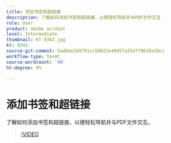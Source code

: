 ```yaml
---
title: 添加书签和超链接
description: 了解如何添加书签和超链接，以便轻松导航并与PDF文件交互
role: User
product: adobe acrobat
level: Intermediate
thumbnail: KT-9342.jpg
kt: 9342
source-git-commit: 5adbbe1b9791cc50822e49957a254f79639a30cc
workflow-type: tm+mt
source-wordcount: '40'
ht-degree: 0%

---
```


# 添加书签和超链接

了解如何添加书签和超链接，以便轻松导航并与PDF文件交互。

>[!VIDEO](https://video.tv.adobe.com/v/340837?hidetitle=true)